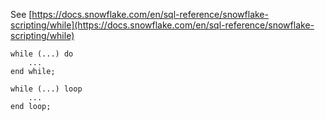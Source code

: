 See [https://docs.snowflake.com/en/sql-reference/snowflake-scripting/while](https://docs.snowflake.com/en/sql-reference/snowflake-scripting/while)
```
while (...) do
    ...
end while;

while (...) loop
    ...
end loop;
```
